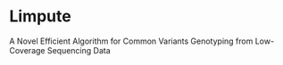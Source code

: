 # Limpute
A Novel Efficient Algorithm for Common Variants Genotyping from Low-Coverage Sequencing Data
